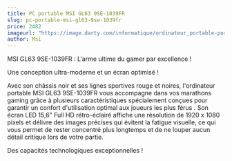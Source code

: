 ```yaml
---
title: PC portable MSI GL63 9SE-1039FR
slug: pc-portable-msi-gl63-9se-1039fr
price: 2482
imageurl: "https://image.darty.com/informatique/ordinateur_portable-portable/portable/msi_gl639i7_16_1_56_2060_s1908024723252A_101837279.jpg"
author: Msi
---
```

MSI GL63 9SE-1039FR : L'arme ultime du gamer par excellence ! 

Une conception ultra-moderne et un écran optimisé ! 

Avec  son châssis noir et ses  lignes sportives rouge et noires,  l'ordinateur portable  MSI  GL63 9SE-1039FR  vous accompagne dans  vos marathons gaming grâce à plusieurs caractéristiques spécialement conçues pour garantir  un confort d'utilisation optimal aux joueurs les plus férus . Son  écran LED 15,6" Full HD rétro-éclairé affiche une résolution de  1920 x 1080 pixels et délivre des images précises qui évitent la fatigue visuelle, ce qui vous permet de rester concentré plus longtemps et de ne louper aucun détail critique lors de votre partie.

Des capacités technologiques exceptionnelles !
